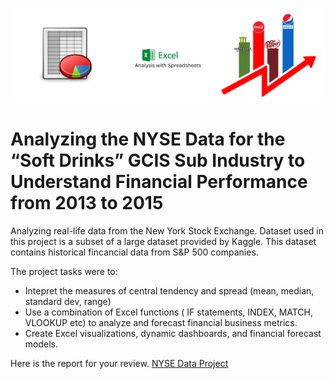 ![NYSE Data Analysis](https://github.com/nsikan-udoma/NYSE-Data-Project/blob/main/Project%20Cover%20Image.png)

# Analyzing the NYSE Data for the “Soft Drinks” GCIS Sub Industry to Understand Financial Performance from 2013 to 2015

Analyzing real-life data from the New York Stock Exchange. Dataset used in this project is a subset of a large dataset provided by Kaggle. This dataset contains historical fincancial data from S&P 500 companies.

The project tasks were to:
- Intepret the measures of central tendency and spread (mean, median, standard dev, range)
- Use a combination of Excel functions ( IF statements, INDEX, MATCH, VLOOKUP etc) to analyze and forecast financial business metrics.
- Create Excel visualizations, dynamic dashboards, and financial forecast models.

Here is the report for your review.
[NYSE Data Project](https://github.com/nsikan-udoma/NYSE-Data-Project/blob/main/nyse-data-project-submission%20-%20Nsikan%20Udoma.pptx)
